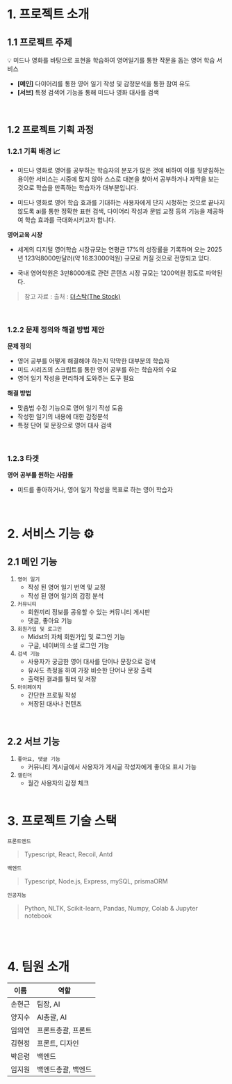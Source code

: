 
# 1. 프로젝트 소개

## 1.1 프로젝트 주제

<aside>
💡 미드나 영화를 바탕으로 표현을 학습하여 영어일기를 통한 작문을 돕는 영어 학습 서비스
</aside>

- **[메인]** 다이어리를 통한 영어 일기 작성 및 감정분석을 통한 참여 유도
- **[서브]** 특정 검색어 기능을 통해 미드나 영화 대사를 검색
<br />

## 1.2 프로젝트 기획 과정

### 1.2.1 기획 배경 📈

- 미드나 영화로 영어를 공부하는 학습자의 분포가 많은 것에 비하여 이를 뒷받침하는 용이한 서비스는 시중에 많지 않아 스스로 대본을 찾아서 공부하거나 자막을 보는 것으로 학습을 만족하는 학습자가 대부분입니다.

- 미드나 영화로 영어 학습 효과를 기대하는 사용자에게 단지 시청하는 것으로 끝나지 않도록 ai를 통한 정확한 표현 검색, 다이어리 작성과 문법 교정 등의 기능을 제공하여 학습 효과를 극대화시키고자 합니다.

**영어교육 시장**

- 세계의 디지털 영어학습 시장규모는 연평균 17%의 성장률을 기록하며 오는 2025년 123억8000만달러(약 16조3000억원) 규모로 커질 것으로 전망되고 있다.

- 국내 영어학원은 3만8000개로 관련 콘텐츠 시장 규모는 1200억원 정도로 파악된다.

> 참고 자료 : 출처 : [더스탁(The Stock)](http://www.the-stock.kr)
<br />

### 1.2.2 문제 정의와 해결 방법 제안

<aside>

**문제 정의**

</aside>

- 영어 공부를 어떻게 해결해야 하는지 막막한 대부분의 학습자
- 미드 시리즈의 스크립트를 통한 영어 공부를 하는 학습자의 수요
- 영어 일기 작성을 편리하게 도와주는 도구 필요

<aside>

**해결 방법**

</aside>

- 맞춤법 수정 기능으로 영어 일기 작성 도움
- 작성한 일기의 내용에 대한 감정분석
- 특정 단어 및 문장으로 영어 대사 검색
<br />

### 1.2.3 타겟

<aside>

**영어 공부를 원하는 사람들**

- 미드를 좋아하거나, 영어 일기 작성을 목표로 하는 영어 학습자

</aside>
<br />

# 2. 서비스 기능 ⚙️

## 2.1 메인 기능

1. `영어 일기`
   - 작성 된 영어 일기 번역 및 교정
   - 작성 된 영어 일기의 감정 분석
2. `커뮤니티`
   - 회원끼리 정보를 공유할 수 있는 커뮤니티 게시판
   - 댓글, 좋아요 기능
3. `회원가입 및 로그인`
   - Midst의 자체 회원가입 및 로그인 기능
   - 구글, 네이버의 소셜 로그인 기능
4. `검색 기능`
   - 사용자가 궁금한 영어 대사를 단어나 문장으로 검색
   - 유사도 측정을 하여 가장 비슷한 단어나 문장 출력
   - 출력된 결과를 필터 및 저장
5. `마이페이지`
   - 간단한 프로필 작성
   - 저장된 대사나 컨텐츠
<br />

## 2.2 **서브 기능**

1. `좋아요, 댓글 기능`
   - 커뮤니티 게시글에서 사용자가 게시글 작성자에게 좋아요 표시 가능
2. `캘린더`
   - 월간 사용자의 감정 체크
<br /><br />

# 3. 프로젝트 기술 스택

`프론트엔드`

> Typescript, React, Recoil, Antd

`백엔드`

> Typescript, Node.js, Express, mySQL, prismaORM

`인공지능`

> Python, NLTK, Scikit-learn, Pandas, Numpy, Colab & Jupyter notebook

<br /><br />

# 4. 팀원 소개

| 이름   | 역할                 |
| ------ | -------------------- |
| 손현근 | 팀장, AI             |
| 양지수 | AI총괄, AI           |
| 임의연 | 프론트총괄, 프론트   |
| 김현정 | 프론트, 디자인         |
| 박은령 | 백엔드               |
| 임지원 | 백엔드총괄, 백엔드 |
